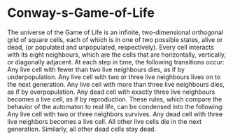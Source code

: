 # Conway-s-Game-of-Life
The universe of the Game of Life is an infinite, two-dimensional orthogonal grid of square cells, each of which is in one of two possible states, alive or dead, (or populated and unpopulated, respectively). Every cell interacts with its eight neighbours, which are the cells that are horizontally, vertically, or diagonally adjacent. At each step in time, the following transitions occur:  Any live cell with fewer than two live neighbours dies, as if by underpopulation. Any live cell with two or three live neighbours lives on to the next generation. Any live cell with more than three live neighbours dies, as if by overpopulation. Any dead cell with exactly three live neighbours becomes a live cell, as if by reproduction. These rules, which compare the behavior of the automaton to real life, can be condensed into the following:  Any live cell with two or three neighbors survives. Any dead cell with three live neighbors becomes a live cell. All other live cells die in the next generation. Similarly, all other dead cells stay dead.
